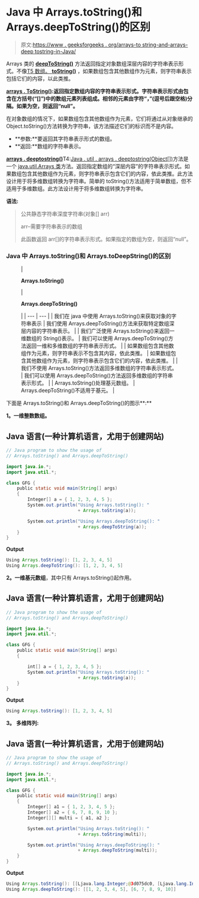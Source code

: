 # Java 中 Arrays.toString()和 Arrays.deepToString()的区别

> 原文:[https://www . geeksforgeeks . org/arrays-to string-and-arrays-deep tostring-in-Java/](https://www.geeksforgeeks.org/difference-between-arrays-tostring-and-arrays-deeptostring-in-java/)

Arrays 类的 [**deepToString()**](https://www.geeksforgeeks.org/arrays-deeptostring-in-java-with-example/) 方法返回指定对象数组深层内容的字符串表示形式。不像[T5 数组。 **toString()**](https://www.geeksforgeeks.org/arrays-tostring-in-java-with-examples/) ，如果数组包含其他数组作为元素，则字符串表示包括它们的内容，以此类推。

[**arrays . ToString()**](https://www.geeksforgeeks.org/arrays-tostring-in-java-with-examples/)**:返回指定数组内容的字符串表示形式。字符串表示形式由包含在方括号(“[]”)中的数组元素列表组成。相邻的元素由字符“，”(逗号后跟空格)分隔。如果为空，则返回“null”。**

在对象数组的情况下，如果数组包含其他数组作为元素，它们将通过从对象继承的 Object.toString()方法转换为字符串，该方法描述它们的标识而不是内容。

*   **参数:**要返回其字符串表示形式的数组。
*   **返回:**数组的字符串表示。

[**arrays . deeptostring()**](https://www.geeksforgeeks.org/arrays-deeptostring-in-java-with-example/)T4:[Java . util . arrays . deeptostring(Object[])](https://docs.oracle.com/javase/7/docs/api/java/util/Arrays.html#deepToString(java.lang.Object[]))方法是一个 [java.util.Arrays 类](https://www.geeksforgeeks.org/array-class-in-java/)方法。返回指定数组的“深层内容”的字符串表示形式。如果数组包含其他数组作为元素，则字符串表示包含它们的内容，依此类推。此方法设计用于将多维数组转换为字符串。简单的 toString()方法适用于简单数组，但不适用于多维数组。此方法设计用于将多维数组转换为字符串。

**语法:**

> 公共静态字符串深度字符串(对象[] arr)
> 
> arr–需要字符串表示的数组
> 
> 此函数返回 arr[]的字符串表示形式。如果指定的数组为空，则返回“null”。

### **Java 中 Arrays.toString()和 Arrays.toDeepString()的区别**

<figure class="table">

| 

**Arrays.toString()**

 | 

**Arrays.deepToString()**

 |
| --- | --- |
| 我们在 java 中使用 Arrays.toString()来获取对象的字符串表示 | 我们使用 Arrays.deepToString()方法来获取特定数组深层内容的字符串表示。 |
| 我们广泛使用 Arrays.toString()来返回一维数组的 String()表示。 | 我们可以使用 Arrays.deepToString()方法返回一维和多维数组的字符串表示形式。 |
| 如果数组包含其他数组作为元素，则字符串表示不包含其内容，依此类推。 | 如果数组包含其他数组作为元素，则字符串表示包含它们的内容，依此类推。 |
| 我们不使用 Arrays.toString()方法返回多维数组的字符串表示形式。 | 我们可以使用 Arrays.deepToString()方法返回多维数组的字符串表示形式。 |
| Arrays.toString()处理基元数组。 | Arrays.deepToString()不适用于基元。 |

</figure>

下面是 Arrays.toString()和 Arrays.deepToString()的图示**:**

**1。**一维**整数数组。**

## Java 语言(一种计算机语言，尤用于创建网站)

```java
// Java program to show the usage of
// Arrays.toString() and Arrays.deepToString()

import java.io.*;
import java.util.*;

class GFG {
    public static void main(String[] args)
    {
        Integer[] a = { 1, 2, 3, 4, 5 };
        System.out.println("Using Arrays.toString(): "
                           + Arrays.toString(a));

        System.out.println("Using Arrays.deepToString(): "
                           + Arrays.deepToString(a));
    }
}
```

**Output**

```java
Using Arrays.toString(): [1, 2, 3, 4, 5]
Using Arrays.deepToString(): [1, 2, 3, 4, 5]

```

**2。**一维**基元数组**，其中只有 Arrays.toString()起作用。

## Java 语言(一种计算机语言，尤用于创建网站)

```java
// Java program to show the usage of
// Arrays.toString() and Arrays.deepToString()

import java.io.*;
import java.util.*;

class GFG {
    public static void main(String[] args)
    {

        int[] a = { 1, 2, 3, 4, 5 };
        System.out.println("Using Arrays.toString(): "
                           + Arrays.toString(a));
    }
}
```

**Output**

```java
Using Arrays.toString(): [1, 2, 3, 4, 5]

```

**3。** **多维阵列:**

## Java 语言(一种计算机语言，尤用于创建网站)

```java
// Java program to show the usage of 
// Arrays.toString() and Arrays.deepToString()

import java.io.*;
import java.util.*;

class GFG {
    public static void main(String[] args)
    {
        Integer[] a1 = { 1, 2, 3, 4, 5 };
        Integer[] a2 = { 6, 7, 8, 9, 10 };
        Integer[][] multi = { a1, a2 };

        System.out.println("Using Arrays.toString(): "
                           + Arrays.toString(multi));

        System.out.println("Using Arrays.deepToString(): "
                           + Arrays.deepToString(multi));
    }
}
```

**Output**

```java
Using Arrays.toString(): [[Ljava.lang.Integer;@3d075dc0, [Ljava.lang.Integer;@214c265e]
Using Arrays.deepToString(): [[1, 2, 3, 4, 5], [6, 7, 8, 9, 10]]

```